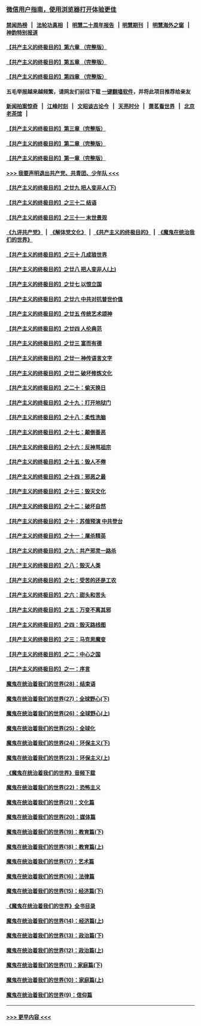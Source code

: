 ### [微信用户指南，使用浏览器打开体验更佳](https://github.com/gfw-breaker/banned-news1/blob/master/indexes/wechat-guide.md?t=0)
#### [禁闻热榜](热点新闻.md?t=0)  &nbsp;&nbsp;|&nbsp;&nbsp; [法轮功真相](https://github.com/gfw-breaker/truth/blob/master/README.md?t=0) &nbsp;&nbsp;|&nbsp;&nbsp; [明慧二十周年报告](https://github.com/gfw-breaker/mh-reports/blob/master/README.md?t=0) &nbsp;&nbsp;|&nbsp;&nbsp;[明慧期刊](https://github.com/gfw-breaker/mh-qikan) &nbsp;&nbsp;|&nbsp;&nbsp; [明慧海外之窗](https://github.com/gfw-breaker/mh-news/blob/master/README.md?t=0) &nbsp;&nbsp;|&nbsp;&nbsp; [神韵特别报道](https://github.com/gfw-breaker/mh-news/blob/master/shenyun.md?t=0)
#### [【共产主义的终极目的】第六章 （完整版）](../pages/nsc422/n11428913.md?t=02070911) 
#### [【共产主义的终极目的】第五章 （完整版）](../pages/nsc422/n11428912.md?t=02070911) 
#### [【共产主义的终极目的】第四章 （完整版）](../pages/nsc422/n11428907.md?t=02070911) 
#### 五毛举报越来越频繁，请网友们前往下载 [一键翻墙软件](https://github.com/gfw-breaker/ssr-accounts)，并将此项目推荐给亲友
#### [新闻拍案惊奇](https://github.com/gfw-breaker/banned-news1/blob/master/pages/link4.md) &nbsp;&nbsp;|&nbsp;&nbsp; [江峰时刻](https://github.com/gfw-breaker/banned-news1/blob/master/pages/link4.md) &nbsp;&nbsp;|&nbsp;&nbsp; [文昭谈古论今](https://github.com/gfw-breaker/banned-news1/blob/master/pages/link4.md) &nbsp;&nbsp;|&nbsp;&nbsp; [天亮时分](https://github.com/gfw-breaker/banned-news1/blob/master/pages/link4.md) &nbsp;&nbsp;|&nbsp;&nbsp; [萧茗看世界](https://github.com/gfw-breaker/banned-news1/blob/master/pages/link4.md) &nbsp;&nbsp;|&nbsp;&nbsp; [北京老茶馆](https://github.com/gfw-breaker/banned-news1/blob/master/pages/link4.md) &nbsp;&nbsp;|&nbsp;&nbsp; 
#### [【共产主义的终极目的】第三章（完整版）](../pages/nsc422/n11428848.md?t=02070911) 
#### [【共产主义的终极目的】第二章（完整版）](../pages/nsc422/n11428831.md?t=02070911) 
#### [【共产主义的终极目的】第一章（完整版）](../pages/nsc422/n11417651.md?t=02070911) 
#### [>>> 我要声明退出共产党、共青团、少年队 <<<](https://github.com/begood0513/goodnews/blob/master/quit/letter.md) 
#### [【共产主义的终极目的】之廿九 把人变非人(下)](../pages/nsc422/n11344140.md?t=02070911) 
#### [【共产主义的终极目的】之三十二 结语](../pages/nsc422/n11360535.md?t=02070911) 
#### [【共产主义的终极目的】之三十一 末世景观](../pages/nsc422/n11351129.md?t=02070911) 
#### [《九评共产党》](https://github.com/begood0513/9ping.md/blob/master/README.md) &nbsp;|&nbsp; [《解体党文化》](../../../../jtdwh.md/blob/master/README.md)  &nbsp;|&nbsp; [《共产主义的终极目的》](../../../../gczydzjmd.md/blob/master/README.md) &nbsp;|&nbsp; [《魔鬼在统治我们的世界》](../../../../mgztzwmdsj.md/blob/master/README.md) 
#### [【共产主义的终极目的】之三十 几成狼世界](../pages/nsc422/n11348280.md?t=02070911) 
#### [【共产主义的终极目的】之廿八 把人变非人(上)](../pages/nsc422/n11340492.md?t=02070911) 
#### [【共产主义的终极目的】之廿七 以恨立国](../pages/nsc422/n11336944.md?t=02070911) 
#### [【共产主义的终极目的】之廿六 中共对抗普世价值](../pages/nsc422/n11324785.md?t=02070911) 
#### [【共产主义的终极目的】之廿五 传统艺术颂神](../pages/nsc422/n11296396.md?t=02070911) 
#### [【共产主义的终极目的】之廿四 人伦典范](../pages/nsc422/n11296397.md?t=02070911) 
#### [【共产主义的终极目的】之廿三 富而有德](../pages/nsc422/n11283598.md?t=02070911) 
#### [【共产主义的终极目的】之廿一 神传语言文字](../pages/nsc422/n11263265.md?t=02070911) 
#### [【共产主义的终极目的】之廿二 破坏修炼文化](../pages/nsc422/n11245728.md?t=02070911) 
#### [【共产主义的终极目的】之二十：偷天换日](../pages/nsc422/n11238846.md?t=02070911) 
#### [【共产主义的终极目的】之十九：打开地狱门](../pages/nsc422/n11206376.md?t=02070911) 
#### [【共产主义的终极目的】之十八：柔性洗脑](../pages/nsc422/n11199994.md?t=02070911) 
#### [【共产主义的终极目的】之十七：颠倒善恶](../pages/nsc422/n11179782.md?t=02070911) 
#### [【共产主义的终极目的】之十六：反神骂祖宗](../pages/nsc422/n11166798.md?t=02070911) 
#### [【共产主义的终极目的】之十五：毁人不倦](../pages/nsc422/n11166792.md?t=02070911) 
#### [【共产主义的终极目的】之十四：邪恶之最](../pages/nsc422/n11150249.md?t=02070911) 
#### [【共产主义的终极目的】之十三：毁灭文化](../pages/nsc422/n11135227.md?t=02070911) 
#### [【共产主义的终极目的】之十二：破坏自然](../pages/nsc422/n11135214.md?t=02070911) 
#### [【共产主义的终极目的】之十：苏俄预演 中共登台](../pages/nsc422/n11118424.md?t=02070911) 
#### [【共产主义的终极目的】之十一：屠杀精英](../pages/nsc422/n11118442.md?t=02070911) 
#### [【共产主义的终极目的】之九：共产邪灵一路杀](../pages/nsc422/n11114139.md?t=02070911) 
#### [【共产主义的终极目的】之八：毁灭人类](../pages/nsc422/n11108503.md?t=02070911) 
#### [【共产主义的终极目的】之七：受苦的还是工农](../pages/nsc422/n11101809.md?t=02070911) 
#### [【共产主义的终极目的】之六：甜头和苦头](../pages/nsc422/n11096971.md?t=02070911) 
#### [【共产主义的终极目的】之五：万变不离其邪](../pages/nsc422/n11091285.md?t=02070911) 
#### [【共产主义的终极目的】之四：毁灭路线图](../pages/nsc422/n11086284.md?t=02070911) 
#### [【共产主义的终极目的】之三：马克思魔变](../pages/nsc422/n11061941.md?t=02070911) 
#### [【共产主义的终极目的】之二：中心之国](../pages/nsc422/n11047728.md?t=02070911) 
#### [【共产主义的终极目的】之一：序言](../pages/nsc422/n11086077.md?t=02070911) 
#### [魔鬼在统治着我们的世界(28)：结束语](../pages/nsc422/n10936246.md?t=02070911) 
#### [魔鬼在统治着我们的世界(27)：全球野心(下)](../pages/nsc422/n10928319.md?t=02070911) 
#### [魔鬼在统治着我们的世界(26)：全球野心(上)](../pages/nsc422/n10900318.md?t=02070911) 
#### [魔鬼在统治着我们的世界(25)：全球化](../pages/nsc422/n10788205.md?t=02070911) 
#### [魔鬼在统治着我们的世界(24)：环保主义(下)](../pages/nsc422/n10695307.md?t=02070911) 
#### [魔鬼在统治着我们的世界(23)：环保主义(上)](../pages/nsc422/n10688613.md?t=02070911) 
#### [《魔鬼在统治着我们的世界》音频下载](../pages/nsc422/n10635553.md?t=02070911) 
#### [魔鬼在统治着我们的世界(22)：恐怖主义](../pages/nsc422/n10614727.md?t=02070911) 
#### [魔鬼在统治着我们的世界(21)：文化篇](../pages/nsc422/n10597706.md?t=02070911) 
#### [魔鬼在统治着我们的世界(20)：媒体篇](../pages/nsc422/n10586579.md?t=02070911) 
#### [魔鬼在统治着我们的世界(19)：教育篇(下)](../pages/nsc422/n10564808.md?t=02070911) 
#### [魔鬼在统治着我们的世界(18)：教育篇(上)](../pages/nsc422/n10526970.md?t=02070911) 
#### [魔鬼在统治着我们的世界(17)：艺术篇](../pages/nsc422/n10499093.md?t=02070911) 
#### [魔鬼在统治着我们的世界(16)：法律篇](../pages/nsc422/n10485969.md?t=02070911) 
#### [魔鬼在统治着我们的世界(15)：经济篇(下)](../pages/nsc422/n10469975.md?t=02070911) 
#### [《魔鬼在统治着我们的世界》全书目录](../pages/nsc422/n10464261.md?t=02070911) 
#### [魔鬼在统治着我们的世界(14)：经济篇(上)](../pages/nsc422/n10457370.md?t=02070911) 
#### [魔鬼在统治着我们的世界(13)：政治篇(下)](../pages/nsc422/n10448270.md?t=02070911) 
#### [魔鬼在统治着我们的世界(12)：政治篇(上)](../pages/nsc422/n10444576.md?t=02070911) 
#### [魔鬼在统治着我们的世界(11)：家庭篇(下)](../pages/nsc422/n10440961.md?t=02070911) 
#### [魔鬼在统治着我们的世界(10)：家庭篇(上)](../pages/nsc422/n10435448.md?t=02070911) 
#### [魔鬼在统治着我们的世界(9)：信仰篇](../pages/nsc422/n10432159.md?t=02070911) 

----
#### [ >>> 更早内容 <<< ](../indexes/nsc422-earlier.md)
